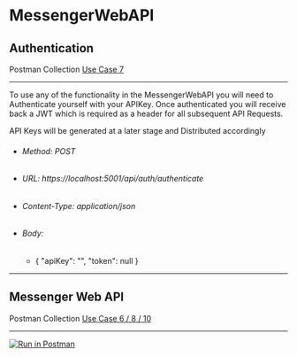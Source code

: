 # MessengerWebAPI


## Authentication
Postman Collection
[Use Case 7](/RXMessengerAPI.docx)
________________________________________________

To use any of the functionality in the MessengerWebAPI you will need to Authenticate yourself with your APIKey. Once authenticated you will receive back a JWT which is required as a header for all subsequent API Requests.

API Keys will be generated at a later stage and Distributed accordingly

- ###### Method: POST
- ###### URL: https://localhost:5001/api/auth/authenticate
- ###### Content-Type: application/json
- ###### Body:
  - {
       "apiKey": "",
       "token": null
    }




________________________________________________

## Messenger Web API
Postman Collection
[Use Case 6 / 8 / 10](/RXMessengerAPI.docx)
________________________________________________




[![Run in Postman](https://run.pstmn.io/button.svg)](https://app.getpostman.com/run-collection/e2eddd8c625f17286b24)
